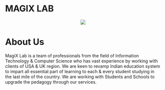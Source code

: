 # MAGIX LAB

<p align="center">
  <img src="https://instagram.fgau1-1.fna.fbcdn.net/v/t51.2885-15/311737056_181571844379301_3559297751697943629_n.jpg?stp=dst-jpg_e15_fr_s1080x1080&_nc_ht=instagram.fgau1-1.fna.fbcdn.net&_nc_cat=105&_nc_ohc=mU-wZhk0pRQAX9tT9eC&edm=ABJHkxYAAAAA&ccb=7-5&ig_cache_key=Mjk1MDUzODI5NDI0Mjc1MjM4OA%3D%3D.2-ccb7-5&oh=00_AT9zLaV29hmFkC7s8XIDuZSAcT3rLMFzxBS2dBjzhfmGDQ&oe=6352A06E&_nc_sid=fa978c" />
</p>
<p align="center">



# About Us

MagiX Lab is a team of professionals from the field of Information Technology & Computer Science who has vast experience by working with clients of USA & UK region. We are keen to revamp Indian education system to impart all essential part of learning to each & every student studying in the last mile of the country. We are working with Students and Schools to upgrade the pedagogy through our services.

